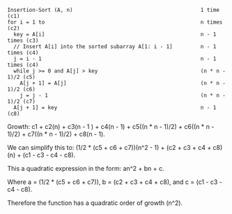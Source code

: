 	Insertion-Sort (A, n)                                         1 time (c1)		                                 
	for i = 1 to                                                  n times (c2)	                                                       
	  key = A[i]                                                  n - 1 times (c3) 
	  // Insert A[i] into the sorted subarray A[1: i - 1]         n - 1 times (c4)	 
	  j = i - 1                                                   n - 1 times (c4)	 
	  while j >= 0 and A[j] > key                                 (n * n - 1)/2 (c5)			  
	    A[j + 1] = A[j]                                           (n * n - 1)/2 (c6)	   
	    j = j - 1                                                 (n * n - 1)/2 (c7)	  
	  A[j + 1] = key                                              n - 1 (c8)	  

Growth: c1 + c2(n) + c3(n - 1 ) + c4(n - 1) + c5((n * n - 1)/2) + c6((n * n - 1)/2) + c7((n * n - 1)/2) + c8(n - 1).										
		   
We can simplify this to: (1/2 * (c5 + c6 + c7))(n^2 - 1) + (c2 + c3 + c4 + c8)(n) + (c1 - c3 - c4 - c8).	

This a quadratic expression in the form: an^2 + bn + c.

Where a = (1/2 * (c5 + c6 + c7)),   	      b = (c2 + c3 + c4 + c8),        and c = (c1 - c3 - c4 - c8).

Therefore the function has a quadratic order of growth (n^2).
       
